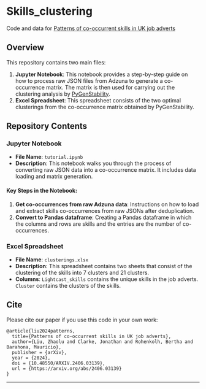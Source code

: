 # Skills_clustering
Code and data for [Patterns of co-occurrent skills in UK job adverts](https://arxiv.org/abs/2406.03139)

## Overview

This repository contains two main files:

1. **Jupyter Notebook**: This notebook provides a step-by-step guide on how to process raw JSON files from Adzuna to generate a co-occurrence matrix. The matrix is then used for carrying out the clustering analysis by [PyGenStability](https://github.com/barahona-research-group/PyGenStability.git).
2. **Excel Spreadsheet**: This spreadsheet consists of the two optimal clusterings from the co-occurrence matrix obtained by PyGenStability.

## Repository Contents

### Jupyter Notebook

- **File Name**: `tutorial.ipynb`
- **Description**: This notebook walks you through the process of converting raw JSON data into a co-occurrence matrix. It includes data loading and matrix generation.

#### Key Steps in the Notebook:

1. **Get co-occurrences from raw Adzuna data**: Instructions on how to load and extract skills co-occurrences from raw JSONs after deduplication.
2. **Convert to Pandas dataframe**: Creating a Pandas dataframe in which the columns and rows are skills and the entries are the number of co-occurrences.

### Excel Spreadsheet

- **File Name**: `clusterings.xlsx`
- **Description**: This spreadsheet contains two sheets that consist of the clustering of the skills into 7 clusters and 21 clusters.
- **Columns**: `Lightcast_skills` contains the unique skills in the job adverts. `Cluster` contains the clusters of the skills.

## Cite

Please cite our paper if you use this code in your own work:
```
@article{liu2024patterns,
  title={Patterns of co-occurrent skills in UK job adverts},
  author={Liu, Zhaolu and Clarke, Jonathan and Rohenkolh, Bertha and Barahona, Mauricio},
  publisher = {arXiv},
  year = {2024},
  doi = {10.48550/ARXIV.2406.03139},
  url = {https://arxiv.org/abs/2406.03139}
}
```

---

